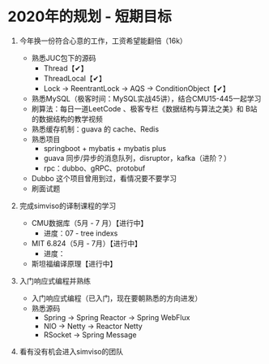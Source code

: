 # 2020年的规划 - 短期目标

1. 今年换一份符合心意的工作，工资希望能翻倍（16k）
   - 熟悉JUC包下的源码
     - Thread【✔】
     - ThreadLocal【✔】
     - Lock -> ReentrantLock -> AQS -> ConditionObject【✔】
   - 熟悉MySQL（极客时间：MySQL实战45讲），结合CMU15-445一起学习
   - 刷算法：每日一道LeetCode 、极客专栏《数据结构与算法之美》和 B站的数据结构的教学视频
   - 熟悉缓存机制：guava 的 cache、Redis
   - 熟悉项目
     - springboot + mybatis + mybatis plus
     - guava 同步/异步的消息队列，disruptor，kafka（进阶？）
     - rpc：dubbo、gRPC、protobuf
   - Dubbo 这个项目曾用到过，看情况要不要学习
   - 刷面试题

2. 完成simviso的译制课程的学习
   - CMU数据库（5月 - 7 月）【进行中】
     - 进度：07 - tree indexs
   - MIT 6.824（5月 - 7月）【进行中】
     - 进度：
   - 斯坦福编译原理【进行中】
3. 入门响应式编程并熟练
   - 入门响应式编程（已入门，现在要朝熟悉的方向进发）
   - 熟悉源码
     - Spring -> Spring Reactor -> Spring WebFlux
     - NIO -> Netty -> Reactor Netty
     - RSocket -> Spring Message
4. 看有没有机会进入simviso的团队

